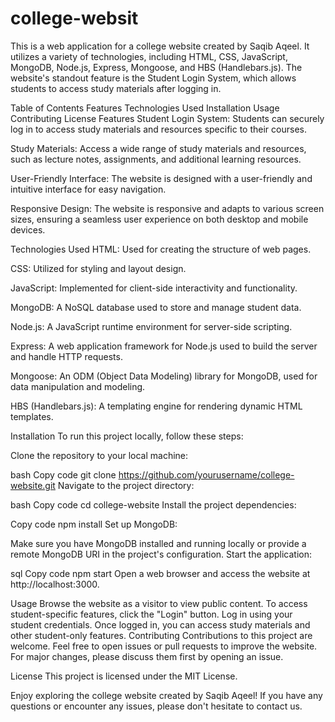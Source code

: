 # college-websit


This is a web application for a college website created by Saqib Aqeel. It utilizes a variety of technologies, including HTML, CSS, JavaScript, MongoDB, Node.js, Express, Mongoose, and HBS (Handlebars.js). The website's standout feature is the Student Login System, which allows students to access study materials after logging in.

Table of Contents
Features
Technologies Used
Installation
Usage
Contributing
License
Features
Student Login System: Students can securely log in to access study materials and resources specific to their courses.

Study Materials: Access a wide range of study materials and resources, such as lecture notes, assignments, and additional learning resources.

User-Friendly Interface: The website is designed with a user-friendly and intuitive interface for easy navigation.

Responsive Design: The website is responsive and adapts to various screen sizes, ensuring a seamless user experience on both desktop and mobile devices.

Technologies Used
HTML: Used for creating the structure of web pages.

CSS: Utilized for styling and layout design.

JavaScript: Implemented for client-side interactivity and functionality.

MongoDB: A NoSQL database used to store and manage student data.

Node.js: A JavaScript runtime environment for server-side scripting.

Express: A web application framework for Node.js used to build the server and handle HTTP requests.

Mongoose: An ODM (Object Data Modeling) library for MongoDB, used for data manipulation and modeling.

HBS (Handlebars.js): A templating engine for rendering dynamic HTML templates.

Installation
To run this project locally, follow these steps:

Clone the repository to your local machine:

bash
Copy code
git clone https://github.com/yourusername/college-website.git
Navigate to the project directory:

bash
Copy code
cd college-website
Install the project dependencies:

Copy code
npm install
Set up MongoDB:

Make sure you have MongoDB installed and running locally or provide a remote MongoDB URI in the project's configuration.
Start the application:

sql
Copy code
npm start
Open a web browser and access the website at http://localhost:3000.

Usage
Browse the website as a visitor to view public content.
To access student-specific features, click the "Login" button.
Log in using your student credentials.
Once logged in, you can access study materials and other student-only features.
Contributing
Contributions to this project are welcome. Feel free to open issues or pull requests to improve the website. For major changes, please discuss them first by opening an issue.

License
This project is licensed under the MIT License.

Enjoy exploring the college website created by Saqib Aqeel! If you have any questions or encounter any issues, please don't hesitate to contact us.
